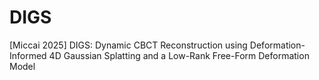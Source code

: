 # DIGS
[Miccai 2025] DIGS: Dynamic CBCT Reconstruction using Deformation-Informed 4D Gaussian Splatting and a Low-Rank Free-Form Deformation Model
